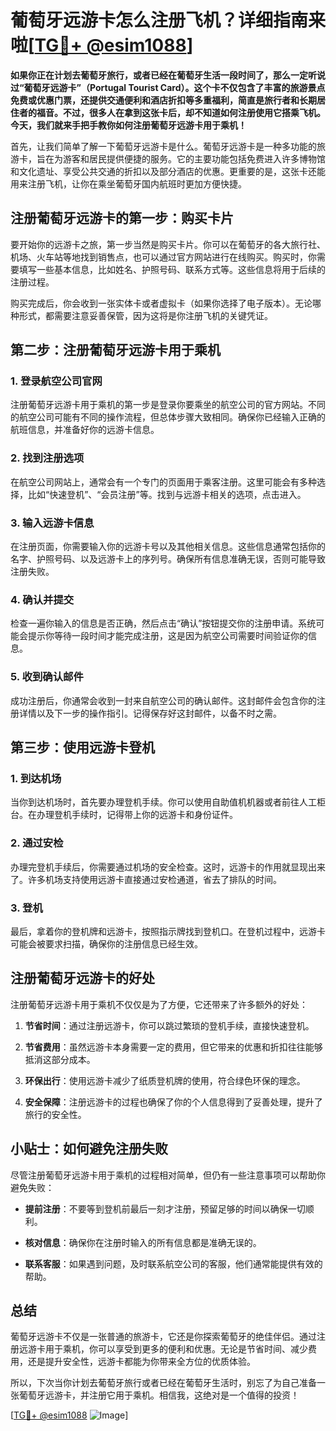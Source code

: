 # 葡萄牙远游卡怎么注册飞机？详细指南来啦[[TG💪+ @esim1088](https://t.me/s/esim1088)]

**如果你正在计划去葡萄牙旅行，或者已经在葡萄牙生活一段时间了，那么一定听说过“葡萄牙远游卡”（Portugal Tourist Card）。这个卡不仅包含了丰富的旅游景点免费或优惠门票，还提供交通便利和酒店折扣等多重福利，简直是旅行者和长期居住者的福音。不过，很多人在拿到这张卡后，却不知道如何注册使用它搭乘飞机。今天，我们就来手把手教你如何注册葡萄牙远游卡用于乘机！**

首先，让我们简单了解一下葡萄牙远游卡是什么。葡萄牙远游卡是一种多功能的旅游卡，旨在为游客和居民提供便捷的服务。它的主要功能包括免费进入许多博物馆和文化遗址、享受公共交通的折扣以及部分酒店的优惠。更重要的是，这张卡还能用来注册飞机，让你在乘坐葡萄牙国内航班时更加方便快捷。

## 注册葡萄牙远游卡的第一步：购买卡片

要开始你的远游卡之旅，第一步当然是购买卡片。你可以在葡萄牙的各大旅行社、机场、火车站等地找到销售点，也可以通过官方网站进行在线购买。购买时，你需要填写一些基本信息，比如姓名、护照号码、联系方式等。这些信息将用于后续的注册过程。

购买完成后，你会收到一张实体卡或者虚拟卡（如果你选择了电子版本）。无论哪种形式，都需要注意妥善保管，因为这将是你注册飞机的关键凭证。

## 第二步：注册葡萄牙远游卡用于乘机

### 1. 登录航空公司官网

注册葡萄牙远游卡用于乘机的第一步是登录你要乘坐的航空公司的官方网站。不同的航空公司可能有不同的操作流程，但总体步骤大致相同。确保你已经输入正确的航班信息，并准备好你的远游卡信息。

### 2. 找到注册选项

在航空公司网站上，通常会有一个专门的页面用于乘客注册。这里可能会有多种选择，比如“快速登机”、“会员注册”等。找到与远游卡相关的选项，点击进入。

### 3. 输入远游卡信息

在注册页面，你需要输入你的远游卡号以及其他相关信息。这些信息通常包括你的名字、护照号码、以及远游卡上的序列号。确保所有信息准确无误，否则可能导致注册失败。

### 4. 确认并提交

检查一遍你输入的信息是否正确，然后点击“确认”按钮提交你的注册申请。系统可能会提示你等待一段时间才能完成注册，这是因为航空公司需要时间验证你的信息。

### 5. 收到确认邮件

成功注册后，你通常会收到一封来自航空公司的确认邮件。这封邮件会包含你的注册详情以及下一步的操作指引。记得保存好这封邮件，以备不时之需。

## 第三步：使用远游卡登机

### 1. 到达机场

当你到达机场时，首先要办理登机手续。你可以使用自助值机机器或者前往人工柜台。在办理登机手续时，记得带上你的远游卡和身份证件。

### 2. 通过安检

办理完登机手续后，你需要通过机场的安全检查。这时，远游卡的作用就显现出来了。许多机场支持使用远游卡直接通过安检通道，省去了排队的时间。

### 3. 登机

最后，拿着你的登机牌和远游卡，按照指示牌找到登机口。在登机过程中，远游卡可能会被要求扫描，确保你的注册信息已经生效。

## 注册葡萄牙远游卡的好处

注册葡萄牙远游卡用于乘机不仅仅是为了方便，它还带来了许多额外的好处：

1. **节省时间**：通过注册远游卡，你可以跳过繁琐的登机手续，直接快速登机。
   
2. **节省费用**：虽然远游卡本身需要一定的费用，但它带来的优惠和折扣往往能够抵消这部分成本。

3. **环保出行**：使用远游卡减少了纸质登机牌的使用，符合绿色环保的理念。

4. **安全保障**：注册远游卡的过程也确保了你的个人信息得到了妥善处理，提升了旅行的安全性。

## 小贴士：如何避免注册失败

尽管注册葡萄牙远游卡用于乘机的过程相对简单，但仍有一些注意事项可以帮助你避免失败：

- **提前注册**：不要等到登机前最后一刻才注册，预留足够的时间以确保一切顺利。
  
- **核对信息**：确保你在注册时输入的所有信息都是准确无误的。

- **联系客服**：如果遇到问题，及时联系航空公司的客服，他们通常能提供有效的帮助。

## 总结

葡萄牙远游卡不仅是一张普通的旅游卡，它还是你探索葡萄牙的绝佳伴侣。通过注册远游卡用于乘机，你可以享受到更多的便利和优惠。无论是节省时间、减少费用，还是提升安全性，远游卡都能为你带来全方位的优质体验。

所以，下次当你计划去葡萄牙旅行或者已经在葡萄牙生活时，别忘了为自己准备一张葡萄牙远游卡，并注册它用于乘机。相信我，这绝对是一个值得的投资！

[[TG💪+ @esim1088](https://t.me/s/esim1088) ![Image](https://i.postimg.cc/4NQfJmqS/Snipaste-2025-05-13-00-14-12.png)]